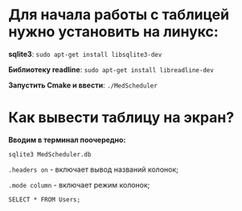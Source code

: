 # Для начала работы с таблицей нужно установить на линукс:

**sqlite3**: ```sudo apt-get install libsqlite3-dev```

**Библиотеку readline**: ```sudo apt-get install libreadline-dev```

**Запустить Cmake и ввести**: ```./MedScheduler```

# Как вывести таблицу на экран? 

**Вводим в терминал поочередно:**

```sqlite3 MedScheduler.db```

```.headers on``` - включает вывод названий колонок;

```.mode column``` - включает режим колонок;

```SELECT * FROM Users;```


